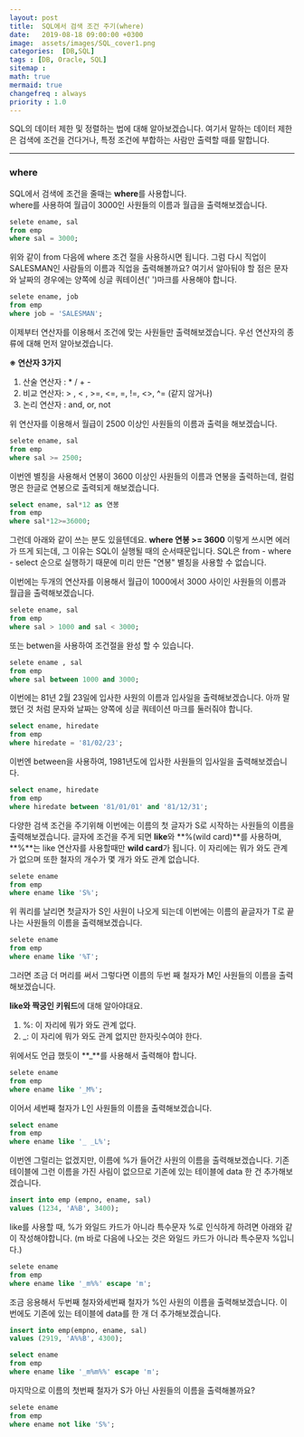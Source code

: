 ```yaml
---
layout: post
title:  SQL에서 검색 조건 주기(where)
date:   2019-08-18 09:00:00 +0300
image:  assets/images/SQL_cover1.png
categories:  [DB,SQL]
tags : [DB, Oracle, SQL]
sitemap :
math: true
mermaid: true
changefreq : always
priority : 1.0
---
```



SQL의 데이터 제한 및 정렬하는 법에 대해 알아보겠습니다. 여기서 말하는 데이터 제한은 검색에 조건을 건다거나, 특정 조건에 부합하는 사람만 출력할 때를 말합니다.  

--------

### where 

SQL에서 검색에 조건을 줄때는 **where**를 사용합니다.  
where를 사용하여 월급이 3000인 사원들의 이름과 월급을 출력해보겠습니다.

```sql
selete ename, sal
from emp
where sal = 3000;
```

위와 같이 from 다음에 where 조건 절을 사용하시면 됩니다. 그럼 다시 직업이 SALESMAN인 사람들의 이름과 직업을 출력해볼까요? 여기서 알아둬야 할 점은 문자와 날짜의 경우에는 양쪽에 싱글 쿼테이션(' ')마크를 사용해야 합니다.  

```sql
selete ename, job
from emp
where job = 'SALESMAN';
```

이제부터 연산자를 이용해서 조건에 맞는 사원들만 출력해보겠습니다. 우선 연산자의 종류에 대해 먼저 알아보겠습니다.

**※ 연산자 3가지**
1. 산술 연산자 : * / + -
2. 비교 연산자: > , < , >=, <=, =, !=, <>, ^= (같지 않거나)
3. 논리 연산자 : and, or, not

위 연산자를 이용해서 월급이 2500 이상인 사원들의 이름과 출력을 해보겠습니다.

```sql
selete ename, sal
from emp
where sal >= 2500;
```

이번엔 별칭을 사용해서 연봉이 3600 이상인 사원들의 이름과 연봉을 출력하는데, 컬럼명은 한글로 연봉으로 출력되게 해보겠습니다.

```sql
select ename, sal*12 as 연봉
from emp
where sal*12>=36000;
```

그런데 아래와 같이 쓰는 분도 있을텐데요.
**where 연봉 >= 3600**  이렇게 쓰시면 에러가 뜨게 되는데, 그 이유는 SQL이 실행될 때의 순서때문입니다. SQL은 from - where - select 순으로 실행하기 때문에 미리 만든 "연봉" 별칭을 사용할 수 없습니다.

이번에는 두개의 연산자를 이용해서 월급이 1000에서 3000 사이인 사원들의 이름과 월급을 출력해보겠습니다.  

```sql
selete ename, sal
from emp
where sal > 1000 and sal < 3000;
```

또는 betwen을 사용하여 조건절을 완성 할 수 있습니다.  

```sql
selete ename , sal
from emp
where sal between 1000 and 3000;
```

이번에는 81년 2월 23일에 입사한 사원의 이름과 입사일을 출력해보겠습니다. 아까 말했던 것 처럼 문자와 날짜는 양쪽에 싱글 쿼테이션 마크를 둘러줘야 합니다.

```sql
select ename, hiredate
from emp
where hiredate = '81/02/23';
```

이번엔 between을 사용하여, 1981년도에 입사한 사원들의 입사일을 출력해보겠습니다.

```sql
select ename, hiredate
from emp
where hiredate between '81/01/01' and '81/12/31';
```  

다양한 검색 조건을 주기위해 이번에는 이름의 첫 글자가 S로 시작하는 사원들의 이름을 출력해보겠습니다. 글자에 조건을 주게 되면 **like**와 **%(wild card)**를 사용하며, **%**는 like 연산자를 사용할때만 **wild card**가 됩니다. 이 자리에는 뭐가 와도 관계가 없으며 또한 철자의 개수가 몇 개가 와도 관계 없습니다. 

```sql
selete ename
from emp
where ename like 'S%';
```

위 쿼리를 날리면 첫글자가 S인 사원이 나오게 되는데 이번에는 이름의 끝글자가 T로 끝나는 사원들의 이름을 출력해보겠습니다.

```sql
selete ename 
from emp
where ename like '%T';
```

그러면 조금 더 머리를 써서 그렇다면 이름의 두번 째 철자가 M인 사원들의 이름을 출력해보겠습니다.


**like와 짝궁인 키워드**에 대해 알아야대요.  
1. %: 이 자리에 뭐가 와도 관계 없다.  
2. _: 이 자리에 뭐가 와도 관계 없지만 한자릿수여야 한다.  

위에서도 언급 했듯이 **_**를 사용해서 출력해야 합니다.

```sql
selete ename
from emp
where ename like '_M%';
```

이어서 세번째 철자가 L인 사원들의 이름을 출력해보겠습니다.

```sql
select ename
from emp
where ename like '_ _L%';
```

이번엔 그럴리는 없겠지만, 이름에 %가 들어간 사원의 이름을 출력해보겠습니다.
기존 테이블에 그런 이름을 가진 사림이 없으므로 기존에 있는 테이블에 data 한 건 추가해보겠습니다.

```sql
insert into emp (empno, ename, sal)
values (1234, 'A%B', 3400);
```

like를 사용할 때, %가 와일드 카드가 아니라 특수문자 %로 인식하게 하려면 아래와 같이 작성해야합니다. 
(m 바로 다음에 나오는 것은 와일드 카드가 아니라 특수문자 %입니다.)

```sql
selete ename
from emp
where ename like '_m%%' escape 'm';
```

조금 응용해서 두번째 철자와세번째 철자가 %인 사원의 이름을 출력해보겠습니다.
이번에도 기존에 있는 테이블에 data를 한 개 더 추가해보겠습니다.

```sql
insert into emp(empno, ename, sal)
values (2919, 'A%%B', 4300);
```  



```sql
select ename
from emp
where ename like '_m%m%%' escape 'm';
```
 
마지막으로 이름의 첫번째 철자가 S가 아닌 사원들의 이름을 출력해볼까요?  

```sql
selete ename
from emp
where ename not like 'S%';
```

